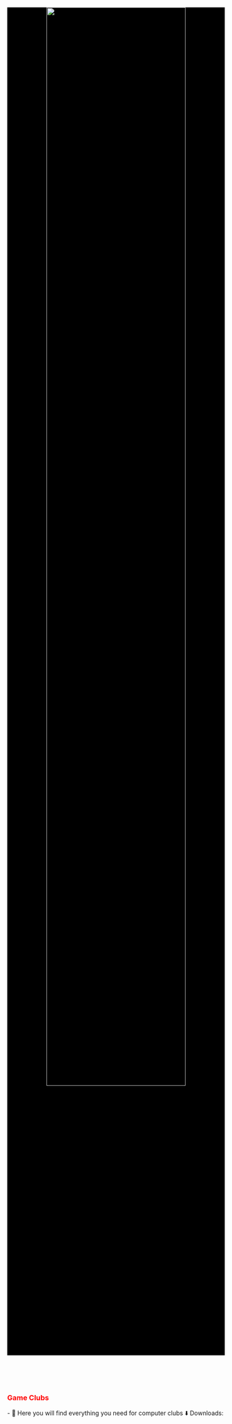 <br>
<p align='center'  style='background:black;' >
  <img src="https://thumbs.gfycat.com/ActiveGloomyGuernseycow-size_restricted.gif" style="width: 80%" >
</p>
</br><br>
</br>
<h3 style="color:#ff0000">Game Clubs</h3>

<p>
- 👋 Here you will find everything you need for computer clubs
⬇️ Downloads:
 </p>
<!---
meteor2024/meteor2024 is a ✨ special ✨ repository because its `README.md` (this file) appears on your GitHub profile.
You can click the Preview link to take a look at your changes.
--->

